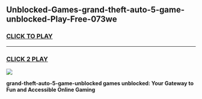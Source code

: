 
## Unblocked-Games-grand-theft-auto-5-game-unblocked-Play-Free-073we
<h3>
<a href="https://premium76.site?title=grand-theft-auto-5-game-unblocked&ref=20M">CLICK TO PLAY</a></h3>
<hr>

<h3>
<a href="https://premium76.site?title=grand-theft-auto-5-game-unblocked&ref=20M">CLICK 2 PLAY</a>
  
</h3>

<a href="https://premium76.site?title=grand-theft-auto-5-game-unblocked&ref=19M"><img src="https://clearcache.store/games.png"></a>


**grand-theft-auto-5-game-unblocked games unblocked: Your Gateway to Fun and Accessible Online Gaming**
